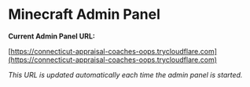 # Minecraft Admin Panel

**Current Admin Panel URL:**

[https://connecticut-appraisal-coaches-oops.trycloudflare.com](https://connecticut-appraisal-coaches-oops.trycloudflare.com)

_This URL is updated automatically each time the admin panel is started._
